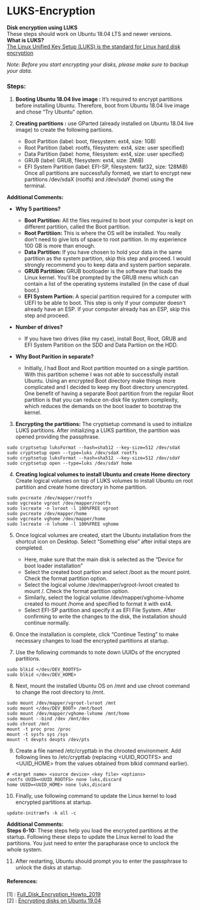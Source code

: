 # LUKS-Encryption
**Disk encryption using LUKS** <br/>
These steps should work on Ubuntu 18.04 LTS and newer versions. <br/>
**What is LUKS?** <br/>
[The Linux Unified Key Setup (LUKS) is the standard for Linux hard disk encryption](https://gitlab.com/cryptsetup/cryptsetup/blob/master/README.md)

*Note: Before you start encrypting your disks, please make sure to backup your data.* <br/>
### Steps:
1. **Booting Ubuntu 18.04 live image :** It’s required to encrypt partitions before installing Ubuntu. Therefore, boot from Ubuntu 18.04 live image and chose “Try Ubuntu" option.

2. **Creating partitions :** use GParted (already installed on Ubuntu 18.04 live image) to create the following partiions.
	- Boot Partition (label: boot, filesystem: ext4, size: 1GB)
	- Root Partition (label: rootfs, filesystem: ext4, size: user specified)
	- Data Partition (label: home, filesystem: ext4, size: user specified)
	- GRUB (label: GRUB, filesystem: ext4, size: 2MiB) 
	- EFI System Partition (label: EFI-SP, filesystem: fat32, size: 128MiB)
Once all partitions are successfully formed, we start to encrypt new partitions /dev/sdaX (rootfs) and /dev/sdaY (home) using the terminal.

**Additional Comments:**

- **Why 5 partitions?**
	- **Boot Partition:** All the files required to boot your computer is kept on different partition, called the Boot partition. 
	- **Root Partitiion:** This is where the OS will be installed. You really don’t need to give lots of space to root partition. In my experience 100 GB is more than enough.
	- **Data Partition:** If you have chosen to hold your data in the same partition as the system partition, skip this step and proceed. I would strongly recommend you to keep data and system partion separate.
	- **GRUB Partitiion:**  GRUB bootloader is the software that loads the Linux kernel. You'll be prompted by the GRUB menu which can contain a list of the operating systems installed (in the case of dual boot.)
	- **EFI System Partion:**  A special partition required for a computer with UEFI to be able to boot. This step is only if your computer doesn't already have an ESP. If your computer already has an ESP, skip this step and proceed.

- **Number of drives?**
	- If you have two drives (like my case), install Boot, Root, GRUB and EFI System Partition on the SDD and Data Partiion on the HDD. 

- **Why Boot Parition in separate?**
	- Initially, I had Boot and Root partition mounted on a single partition. With this partition scheme I was not able to successfully install Ubuntu. Using an encrypted Boot directory make things more complicated and I decided to keep my Boot directory unencrypted.
One benefit of having a separate Boot partition from the regular Root partition is that you can reduce on-disk file system complexity, which reduces the demands on the boot loader to bootstrap the kernel.
 
3. **Encrypting the partitions:**
The cryptsetup command is used to initialize LUKS partitions. After initializing a LUKS partition, the partition was opened providing the passphrase.
```
sudo cryptsetup luksFormat --hash=sha512 --key-size=512 /dev/sdaX 
sudo cryptsetup open --type=luks /dev/sdaX rootfs
sudo cryptsetup luksFormat --hash=sha512 --key-size=512 /dev/sdaY
sudo cryptsetup open --type=luks /dev/sdaY home
```
4. **Creating logical volumes to install Ubuntu and create Home directory**
Create logical volumes on top of LUKS volumes to install Ubuntu on root partition and create home directory in home partition.
```
sudo pvcreate /dev/mapper/rootfs
sudo vgcreate vgroot /dev/mapper/rootfs
sudo lvcreate -n lvroot -l 100%FREE vgroot
sudo pvcreate /dev/mapper/home
sudo vgcreate vghome /dev/mapper/home
sudo lvcreate -n lvhome -l 100%FREE vghome
```


5. Once logical volumes are created, start the Ubuntu installation from the shortcut icon on Desktop. Select “Something else” after initial steps are completed. 
	- Here, make sure that the main disk is selected as the “Device for boot loader installation”
	- Select the created boot partion and select /boot as the mount point. Check the format partition option.
	- Select the logical volume /dev/mapper/vgroot-lvroot created to mount /. Check the format partition option. 
	- Similarly, select the logical volume /dev/mapper/vghome-lvhome created to mount /home and specified to format it with ext4.
	- Select EFI-SP partition and specify it as EFI File System.
After confirming to write the changes to the disk, the installation should continue normally.

6. Once the installation is complete, click “Continue Testing” to make necessary changes to load the encrypted partitions at startup.
7. Use the following commands to note down UUIDs of the encrypted partitions.
```
sudo blkid </dev/DEV_ROOTFS>
sudo blkid </dev/DEV_HOME>
```
8. Next, mount the installed Ubuntu OS on /mnt and use chroot command to change the root directory to /mnt.
```
sudo mount /dev/mapper/vgroot-lvroot /mnt
sudo mount </dev/DEV_BOOT> /mnt/boot
sudo mount /dev/mapper/vghome-lvhome /mnt/home
sudo mount --bind /dev /mnt/dev
sudo chroot /mnt
mount -t proc proc /proc
mount -t sysfs sys /sys
mount -t devpts devpts /dev/pts
```
9. Create a file named /etc/crypttab in the chrooted environment. Add following lines to /etc/crypttab (replacing <UUID_ROOTFS> and <UUID_HOME> from the values obtained from blkid command earlier).
```
# <target name> <source device> <key file> <options>
rootfs UUID=<UUID_ROOTFS> none luks,discard
home UUID=<UUID_HOME> none luks,discard
```
10. Finally, use following command to update the Linux kernel to load encrypted partitions at startup.
```
update-initramfs -k all -c
```

**Additional Comments:** <br/>
**Steps 6-10:** These steps help you load the encrypted partitions at the startup. Following these steps to update the Linux kernel to load the partitions. You just need to enter the parapharase once to unclock the whole system.

11. After restarting, Ubuntu should prompt you to enter the passphrase to unlock the disks at startup.

#### References: <br/>
[1] : [Full_Disk_Encryption_Howto_2019](https://help.ubuntu.com/community/Full_Disk_Encryption_Howto_2019) <br/>
[2] : [Encrypting disks on Ubuntu 19.04](https://medium.com/@chrishantha/encrypting-disks-on-ubuntu-19-04-b50bfc65182a)
